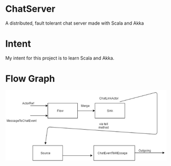# ChatServer
A distributed, fault tolerant chat server made with Scala and Akka

# Intent 
My intent for this project is to learn Scala and Akka.

# Flow Graph
![Alt text](FlowGraph.jpg?raw=true "Optional Title")
